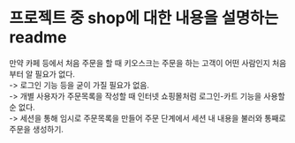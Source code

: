 # 프로젝트 중 shop에 대한 내용을 설명하는 readme

만약 카페 등에서 처음 주문을 할 때 키오스크는 주문을 하는 고객이 어떤 사람인지 처음부터 알 필요가 없다.   
-> 로그인 기능 등을 굳이 가질 필요가 없음.   
-> 개별 사용자가 주문목록을 작성할 때 인터넷 쇼핑몰처럼 로그인-카트 기능을 사용할 순 없다.   
-> 세션을 통해 임시로 주문목록을 만들어 주문 단계에서 세션 내 내용을 불러와 통째로 주문을 생성하기.   

